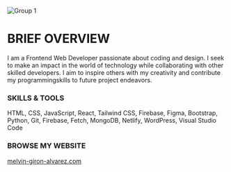 ![Group 1](https://github.com/user-attachments/assets/b668b8ad-f6cf-4100-a1a7-c157d7c0a15c)


<h1>BRIEF OVERVIEW</h1>
<p>I am a Frontend Web Developer passionate about coding and design. I seek to make an impact in the world of technology while collaborating with other skilled developers. I aim to inspire others with my creativity and contribute my programmingskills to future project endeavors.</p>

<h3>SKILLS & TOOLS</h3>
HTML, CSS, JavaScript, React, Tailwind CSS, Firebase, Figma, Bootstrap, Python, Git, Firebase, Fetch, MongoDB, Netlify,
WordPress, Visual Studio Code

<h3>BROWSE MY WEBSITE</h3>
<a href='https://melvin-giron-alvarez.netlify.app' target="_blank" rel="noopener noreferrer">
  melvin-giron-alvarez.com
</a>

